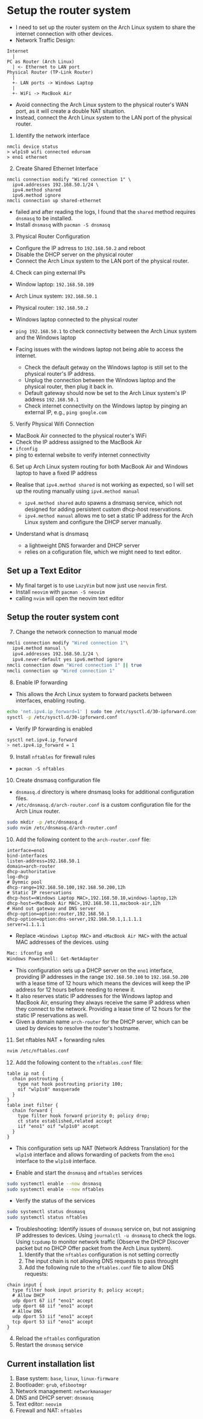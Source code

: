 # Setup the router system

- I need to set up the router system on the Arch Linux system to share the internet connection with other devices.
- Network Traffic Design:

```
Internet
  |
PC as Router (Arch Linux)
  | <- Ethernet to LAN port
Physical Router (TP-Link Router)
  |
  +- LAN ports -> Windows Laptop
  |
  +- WiFi -> MacBook Air
```

- Avoid connecting the Arch Linux system to the physical router's WAN port, as it will create a double NAT situation.
- Instead, connect the Arch Linux system to the LAN port of the physical router.

1. Identify the network interface

```
nmcli device status
> wlp1s0 wifi connected eduroam
> eno1 ethernet
```

2. Create Shared Ethernet Interface

```
nmcli connection modify "Wired connection 1" \
  ipv4.addresses 192.168.50.1/24 \
  ipv4.method shared
  ipv6.method ignore
nmcli connection up shared-ethernet
```

- failed and after reading the logs, I found that the `shared` method requires `dnsmasq` to be installed.
- Install `dnsmasq` with `pacman -S dnsmasq`

3. Physical Router Configuration

- Configure the IP adrress to `192.168.50.2` and reboot
- Disable the DHCP server on the physical router
- Connect the Arch Linux system to the LAN port of the physical router.

4. Check can ping external IPs

- Window laptop: `192.168.50.109`
- Arch Linux system: `192.168.50.1`
- Physical router: `192.168.50.2`
- Windows laptop connected to the physical router
- `ping 192.168.50.1` to check connectivity between the Arch Linux system and the Windows laptop

- Facing issues with the windows laptop not being able to access the internet.
  - Check the default getway on the Windows laptop is still set to the physical router's IP address.
  - Unplug the connection between the Windows laptop and the physical router, then plug it back in.
  - Default gateway should now be set to the Arch Linux system's IP address `192.168.50.1`
  - Check internet connectivity on the Windows laptop by pinging an external IP, e.g., `ping google.com`

5. Verify Physical Wifi Connection

- MacBook Air connected to the physical router's WiFi
- Check the IP address assigned to the MacBook Air
- `ifconfig`
- ping to external website to verify internet connectivity

6. Set up Arch Linux system routing for both MacBook Air and Windows laptop to have a fixed IP address

- Realise that `ipv4.method shared` is not working as expected, so I will set up the routing manually using `ipv4.method manual`

  - `ipv4.method shared` auto spawns a dnsmasq service, which not designed for adding persistent custom dhcp-host reservations.
  - `ipv4.method manual` allows me to set a static IP address for the Arch Linux system and configure the DHCP server manually.

- Understand what is dnsmasq
  - a lightweight DNS forwarder and DHCP server
  - relies on a cofiguration file, which we might need to text editor.

## Set up a Text Editor

- My final target is to use `LazyVim` but now just use `neovim` first.
- Install `neovim` with `pacman -S neovim`
- calling `nvim` will open the neovim text editor

## Setup the router system cont

7. Change the network connection to manual mode

```bash
nmcli connection modify "Wired connection 1"\
  ipv4.method manual \
  ipv4.addresses 192.168.50.1/24 \
  ipv4.never-default yes ipv6.method ignore
nmcli connection down "Wired connection 1" || true
nmcli connection up "Wired connection 1"
```

8. Enable IP forwarding

- This allows the Arch Linux system to forward packets between interfaces, enabling routing.

```bash
echo 'net.ipv4.ip_forward=1' | sudo tee /etc/sysctl.d/30-ipforward.conf
sysctl -p /etc/sysctl.d/30-ipforward.conf
```

- Verify IP forwarding is enabled

```bash
sysctl net.ipv4.ip_forward
> net.ipv4.ip_forward = 1
```

9. Install `nftables` for firewall rules

- `pacman -S nftables`

10. Create dnsmasq configuration file

- `dnsmasq.d` directory is where dnsmasq looks for additional configuration files.
- `/etc/dnsmasq.d/arch-router.conf` is a custom configuration file for the Arch Linux router.

```bash
sudo mkdir -p /etc/dnsmasq.d
sudo nvim /etc/dnsmasq.d/arch-router.conf
```

10. Add the following content to the `arch-router.conf` file:

```
interface=eno1
bind-interfaces
listen-address=192.168.50.1
domain=arch-router
dhcp-authoritative
log-dhcp
# Dynmic pool
dhcp-range=192.168.50.100,192.168.50.200,12h
# Static IP reservations
dhcp-host=<Windows Laptop MAC>,192.168.50.10,windows-laptop,12h
dhcp-host=<MacBook Air MAC>,192.168.50.11,macbook-air,12h
# Hand out gateway and DNS server
dhcp-option=option:router,192.168.50.1
dhcp-option=option:dns-server,192.168.50.1,1.1.1.1
server=1.1.1.1
```

- Replace `<Windows Laptop MAC>` and `<MacBook Air MAC>` with the actual MAC addresses of the devices. using

```bash
Mac: ifconfig en0
Windows PowerShell: Get-NetAdapter
```

- This configuration sets up a DHCP server on the `eno1` interface, providing IP addresses in the range `192.168.50.100` to `192.168.50.200` with a lease time of 12 hours which means the devices will keep the IP address for 12 hours before needing to renew it.
- It also reserves static IP addresses for the Windows laptop and MacBook Air, ensuring they always receive the same IP address when they connect to the network. Providing a lease time of 12 hours for the static IP reservations as well.
- Given a domain name `arch-router` for the DHCP server, which can be used by devices to resolve the router's hostname.

11. Set nftables NAT + forwarding rules

```bash
nvim /etc/nftables.conf
```

12. Add the following content to the `nftables.conf` file:

```
table ip nat {
  chain postrouting {
    type nat hook postrouting priority 100;
    oif "wlp1s0" masquerade
  }
}
table inet filter {
  chain forward {
    type filter hook forward priority 0; policy drop;
    ct state established,related accept
    iif "eno1" oif "wlp1s0" accept
  }
}
```

- This configuration sets up NAT (Network Address Translation) for the `wlp1s0` interface and allows forwarding of packets from the `eno1` interface to the `wlp1s0` interface.

- Enable and start the `dnsmasq` and `nftables` services

```bash
sudo systemctl enable --now dnsmasq
sudo systemctl enable --now nftables
```

- Verify the status of the services

```bash
sudo systemctl status dnsmasq
sudo systemctl status nftables
```

- Troubleshooting: Identify issues of `dnsmasq` service on, but not assigning IP addresses to devices. Using `journalctl -u dnsmasq` to check the logs. Using `tcpdump` to monitor network traffic (Observe the DHCP Discover packet but no DHCP Offer packet from the Arch Linux system).
  1. Identify that the `nftables` configuration is not setting correctly
  2. The input chain is not allowing DNS requests to pass throught
  3. Add the following rule to the `nftables.conf` file to allow DNS requests:

```
chain input {
  type filter hook input priority 0; policy accept;
  # Allow DHCP
  udp dport 67 iif "eno1" accept
  udp dport 68 iif "eno1" accept
  # Allow DNS
  udp dport 53 iif "eno1" accept
  tcp dport 53 iif "eno1" accept
}
```

4. Reload the `nftables` configuration
5. Restart the `dnsmasq` service

## Current installation list

1. Base system: `base`, `linux`, `linux-firmware`
2. Bootloader: `grub`, `efibootmgr`
3. Network management: `networkmanager`
4. DNS and DHCP server: `dnsmasq`
5. Text editor: `neovim`
6. Firewall and NAT: `nftables`
